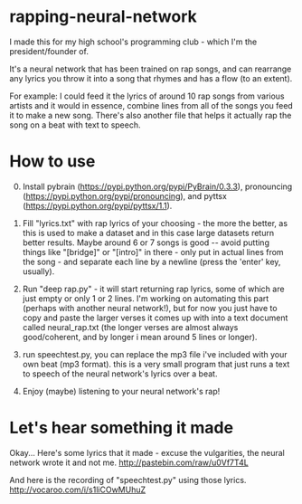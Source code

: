 # rapping-neural-network
I made this for my high school's programming club - which I'm the president/founder of.

It's a neural network that has been trained on rap songs, and can rearrange any lyrics you throw it into a song that rhymes and has a flow (to an extent).

For example: I could feed it the lyrics of around 10 rap songs from various artists and it would in essence, combine lines from all of the songs you feed it to make a new song. There's also another file that helps it actually rap the song on a beat with text to speech.


# How to use
0. Install pybrain (https://pypi.python.org/pypi/PyBrain/0.3.3), pronouncing (https://pypi.python.org/pypi/pronouncing), and pyttsx (https://pypi.python.org/pypi/pyttsx/1.1).

1. Fill "lyrics.txt" with rap lyrics of your choosing - the more the better, as this is used to make a dataset and in this case large datasets return better results. Maybe around 6 or 7 songs is good -- avoid putting things like "[bridge]" or "[intro]" in there - only put in actual lines from the song - and separate each line by a newline (press the 'enter' key, usually).

2. Run "deep rap.py" - it will start returning rap lyrics, some of which are just empty or only 1 or 2 lines. I'm working on automating this part (perhaps with another neural network!), but for now you just have to copy and paste the larger verses it comes up with into a text document called neural_rap.txt (the longer verses are almost always good/coherent, and by longer i mean around 5 lines or longer).

3. run speechtest.py, you can replace the mp3 file i've included with your own beat (mp3 format). this is a very small program that just runs a text to speech of the neural network's lyrics over a beat.

4. Enjoy (maybe) listening to your neural network's rap!

# Let's hear something it made
Okay... Here's some lyrics that it made - excuse the vulgarities, the neural network wrote it and not me.
http://pastebin.com/raw/u0Vf7T4L

And here is the recording of "speechtest.py" using those lyrics.
http://vocaroo.com/i/s1liCOwMUhuZ
